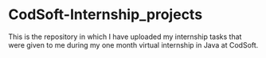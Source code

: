 # CodSoft-Internship_projects
This is the repository in which I have uploaded my internship tasks that were given to me during my one month virtual internship in Java at CodSoft.
